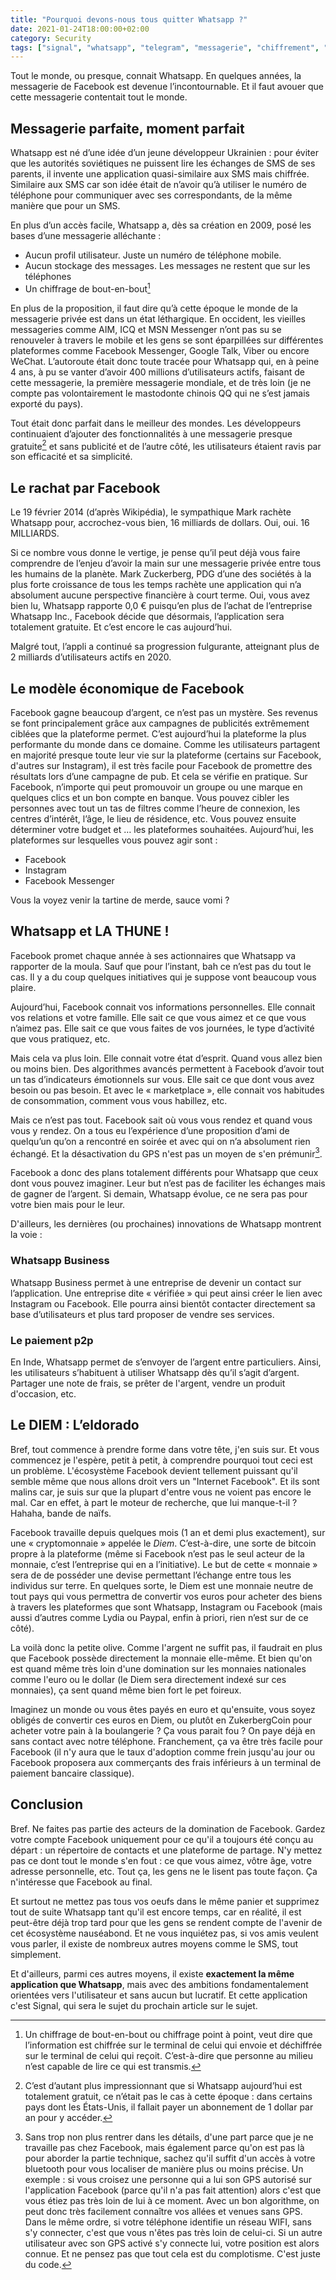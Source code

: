 ```yaml
---
title: "Pourquoi devons-nous tous quitter Whatsapp ?"
date: 2021-01-24T18:00:00+02:00
category: Security
tags: ["signal", "whatsapp", "telegram", "messagerie", "chiffrement", "monopole", "internet"]
---
```


Tout le monde, ou presque, connait Whatsapp. En quelques années, la messagerie de Facebook est devenue l’incontournable. Et il faut avouer que cette messagerie contentait tout le monde.

## Messagerie parfaite, moment parfait

Whatsapp est né d’une idée d’un jeune développeur Ukrainien : pour éviter que les autorités soviétiques ne puissent lire les échanges de SMS de ses parents, il invente une application quasi-similaire aux SMS mais chiffrée. Similaire aux SMS car son idée était de n’avoir qu’à utiliser le numéro de téléphone pour communiquer avec ses correspondants, de la même manière que pour un SMS.

En plus d’un accès facile, Whatsapp a, dès sa création en 2009, posé les bases d’une messagerie alléchante :

-	Aucun profil utilisateur. Juste un numéro de téléphone mobile.
-	Aucun stockage des messages. Les messages ne restent que sur les téléphones
-	Un chiffrage de bout-en-bout[^1]

En plus de la proposition, il faut dire qu’à cette époque le monde de la messagerie privée est dans un état léthargique. En occident, les vieilles messageries comme AIM, ICQ et MSN Messenger n’ont pas su se renouveler à travers le mobile et les gens se sont éparpillées sur différentes plateformes comme Facebook Messenger, Google Talk, Viber ou encore WeChat.
L’autoroute était donc toute tracée pour Whatsapp qui, en à peine 4 ans, à pu se vanter d’avoir 400 millions d’utilisateurs actifs, faisant de cette messagerie, la première messagerie mondiale, et de très loin (je ne compte pas volontairement le mastodonte chinois QQ qui ne s’est jamais exporté du pays).

Tout était donc parfait dans le meilleur des mondes. Les développeurs continuaient d’ajouter des fonctionnalités à une messagerie presque gratuite[^2] et sans publicité et de l’autre côté, les utilisateurs étaient ravis par son efficacité et sa simplicité.

## Le rachat par Facebook

Le 19 février 2014 (d’après Wikipédia), le sympathique Mark rachète Whatsapp pour, accrochez-vous bien, 16 milliards de dollars. Oui, oui. 16 MILLIARDS.

Si ce nombre vous donne le vertige, je pense qu’il peut déjà vous faire comprendre de l’enjeu d’avoir la main sur une messagerie privée entre tous les humains de la planète. Mark Zuckerberg, PDG d’une des sociétés à la plus forte croissance de tous les temps rachète une application qui n’a absolument aucune perspective financière à court terme. Oui, vous avez bien lu, Whatsapp rapporte 0,0 € puisqu’en plus de l’achat de l’entreprise Whatsapp Inc., Facebook décide que désormais, l’application sera totalement gratuite. Et c’est encore le cas aujourd’hui.

Malgré tout, l’appli a continué sa progression fulgurante, atteignant plus de 2 milliards d’utilisateurs actifs en 2020.

## Le modèle économique de Facebook

Facebook gagne beaucoup d’argent, ce n’est pas un mystère. Ses revenus se font principalement grâce aux campagnes de publicités extrêmement ciblées que la plateforme permet. C’est aujourd’hui la plateforme la plus performante du monde dans ce domaine. Comme les utilisateurs partagent en majorité presque toute leur vie sur la plateforme (certains sur Facebook, d'autres sur Instagram), il est très facile pour Facebook de promettre des résultats lors d’une campagne de pub. Et cela se vérifie en pratique. Sur Facebook, n’importe qui peut promouvoir un groupe ou une marque en quelques clics et un bon compte en banque. Vous pouvez cibler les personnes avec tout un tas de filtres comme l’heure de connexion, les centres d’intérêt, l’âge, le lieu de résidence, etc. Vous pouvez ensuite déterminer votre budget et … les plateformes souhaitées.
Aujourd’hui, les plateformes sur lesquelles vous pouvez agir sont :

-	Facebook
-	Instagram
-	Facebook Messenger

Vous la voyez venir la tartine de merde, sauce vomi ?

## Whatsapp et LA THUNE !

Facebook promet chaque année à ses actionnaires que Whatsapp va rapporter de la moula. Sauf que pour l’instant, bah ce n’est pas du tout le cas. Il y a du coup quelques initiatives qui je suppose vont beaucoup vous plaire.

Aujourd’hui, Facebook connait vos informations personnelles. Elle connait vos relations et votre famille. Elle sait ce que vous aimez et ce que vous n’aimez pas. Elle sait ce que vous faites de vos journées, le type d’activité que vous pratiquez, etc.

Mais cela va plus loin. Elle connait votre état d’esprit. Quand vous allez bien ou moins bien. Des algorithmes avancés permettent à Facebook d’avoir tout un tas d’indicateurs émotionnels sur vous. Elle sait ce que dont vous avez besoin ou pas besoin. Et avec le « marketplace », elle connait vos habitudes de consommation, comment vous vous habillez, etc.

Mais ce n’est pas tout. Facebook sait où vous vous rendez et quand vous vous y rendez. On a tous eu l’expérience d’une proposition d’ami de quelqu’un qu’on a rencontré en soirée et avec qui on n’a absolument rien échangé. Et la désactivation du GPS n'est pas un moyen de s'en prémunir[^3].

Facebook a donc des plans totalement différents pour Whatsapp que ceux dont vous pouvez imaginer. Leur but n’est pas de faciliter les échanges mais de gagner de l’argent. Si demain, Whatsapp évolue, ce ne sera pas pour votre bien mais pour le leur.

D'ailleurs, les dernières (ou prochaines) innovations de Whatsapp montrent la voie :

### Whatsapp Business

Whatsapp Business permet à une entreprise de devenir un contact sur l’application. Une entreprise dite « vérifiée » qui peut ainsi créer le lien avec Instagram ou Facebook. Elle pourra ainsi bientôt contacter directement sa base d’utilisateurs et plus tard proposer de vendre ses services.

### Le paiement p2p

En Inde, Whatsapp permet de s’envoyer de l’argent entre particuliers. Ainsi, les utilisateurs s’habituent à utiliser Whatsapp dès qu’il s’agit d’argent. Partager une note de frais, se prêter de l'argent, vendre un produit d'occasion, etc.

## Le DIEM : L’eldorado

Bref, tout commence à prendre forme dans votre tête, j'en suis sur. Et vous commencez je l'espère, petit à petit, à comprendre pourquoi tout ceci est un problème. L'écosystème Facebook devient tellement puissant qu'il semble même que nous allons droit vers un "Internet Facebook". Et ils sont malins car, je suis sur que la plupart d'entre vous ne voient pas encore le mal. Car en effet, à part le moteur de recherche, que lui manque-t-il ? Hahaha, bande de naïfs.

Facebook travaille depuis quelques mois (1 an et demi plus exactement), sur une « cryptomonnaie » appelée le *Diem*. C’est-à-dire, une sorte de bitcoin propre à la plateforme (même si Facebook n’est pas le seul acteur de la monnaie, c’est l’entreprise qui en a l’initiative). Le but de cette « monnaie » sera de de posséder une devise permettant l’échange entre tous les individus sur terre. En quelques sorte, le Diem est une monnaie neutre de tout pays qui vous permettra de convertir vos euros pour acheter des biens à travers les plateformes que sont Whatsapp, Instagram ou Facebook (mais aussi d’autres comme Lydia ou Paypal, enfin à priori, rien n’est sur de ce côté).

La voilà donc la petite olive. Comme l'argent ne suffit pas, il faudrait en plus que Facebook possède directement la monnaie elle-même. Et bien qu'on est quand même très loin d'une domination sur les monnaies nationales comme l'euro ou le dollar (le Diem sera directement indexé sur ces monnaies), ça sent quand même bien fort le pet foireux.

Imaginez un monde ou vous êtes payés en euro et qu'ensuite, vous soyez obligés de convertir ces euros en Diem, ou plutôt en ZukerbergCoin pour acheter votre pain à la boulangerie ? Ça vous parait fou ? On paye déjà en sans contact avec notre téléphone. Franchement, ça va être très facile pour Facebook (il n'y aura que le taux d'adoption comme frein jusqu'au jour ou Facebook proposera aux commerçants des frais inférieurs à un terminal de paiement bancaire classique).

## Conclusion

Bref. Ne faites pas partie des acteurs de la domination de Facebook. Gardez votre compte Facebook uniquement pour ce qu'il a toujours été conçu au départ : un répertoire de contacts et une plateforme de partage. N'y mettez pas ce dont tout le monde s'en fout : ce que vous aimez, vôtre âge, votre adresse personnelle, etc. Tout ça, les gens ne le lisent pas toute façon. Ça n'intéresse que Facebook au final.

Et surtout ne mettez pas tous vos oeufs dans le même panier et supprimez tout de suite Whatsapp tant qu'il est encore temps, car en réalité, il est peut-être déjà trop tard pour que les gens se rendent compte de l'avenir de cet écosystème nauséabond. Et ne vous inquiétez pas, si vos amis veulent vous parler, il existe de nombreux autres moyens comme le SMS, tout simplement.

Et d'ailleurs, parmi ces autres moyens, il existe **exactement la même application que Whatsapp**, mais avec des ambitions fondamentalement orientées vers l'utilisateur et sans aucun but lucratif. Et cette application c'est Signal, qui sera le sujet du prochain article sur le sujet.

[^1]: Un chiffrage de bout-en-bout ou chiffrage point à point, veut dire que l’information est chiffrée sur le terminal de celui qui envoie et déchiffrée sur le terminal de celui qui reçoit. C’est-à-dire que personne au milieu n’est capable de lire ce qui est transmis.

[^2]: C’est d’autant plus impressionnant que si Whatsapp aujourd’hui est totalement gratuit, ce n’était pas le cas à cette époque : dans certains pays dont les États-Unis, il fallait payer un abonnement de 1 dollar par an pour y accéder.

[^3]:Sans trop non plus rentrer dans les détails, d'une part parce que je ne travaille pas chez Facebook, mais également parce qu'on est pas là pour aborder la partie technique, sachez qu'il suffit d'un accès à votre bluetooth pour vous localiser de manière plus ou moins précise. Un exemple : si vous croisez une personne qui a lui son GPS autorisé sur l'application Facebook (parce qu'il n'a pas fait attention) alors c'est que vous étiez pas très loin de lui à ce moment. Avec un bon algorithme, on peut donc très facilement connaître vos allées et venues sans GPS. Dans le même ordre, si votre téléphone identifie un réseau WIFI, sans s'y connecter, c'est que vous n'êtes pas très loin de celui-ci. Si un autre utilisateur avec son GPS activé s'y connecte lui, votre position est alors connue. Et ne pensez pas que tout cela est du complotisme. C'est juste du code.